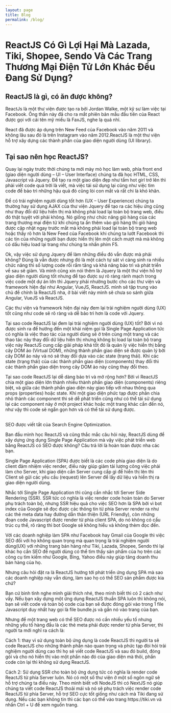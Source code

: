 ```yaml
---
layout: page
title: Blog
permalink: /blog/
---
```


<h1><b>ReactJS Có Gì Lợi Hại Mà Lazada, Tiki, Shopee, Sendo Và Các Trang Thương Mại Điện Tử Lớn Khác Đều Đang Sử Dụng?</b></h1>

<article>
<h2>ReactJS là gì, có ăn được không?</h2>
<p>ReactJs là một thư viện được tạo ra bởi Jordan Walke, một kỹ sư làm việc tại Facebook. Ông thần này đã cho ra mắt phiên bản mẫu đầu tiên của React được gọi với cái tên mỹ miều là FaxJS, nghe lạ quá nhỉ.</p>
<p>React đã được áp dụng trên New Feed của Facebook vào năm 2011 và không lâu sau đó là trên Instagram vào năm 2012.ReactJS là một thư viện hỗ trợ xây dựng các thành phần của giao diện người dùng (UI library).</p>
<h2>Tại sao nên học ReactJS?</h2>
<p>Quay lại ngày trước thời chúng ta mới mày mò học làm web, phía front end (giao diện người dùng – UI – User Interface) chúng ta đã học HTML, CSS, Javascript và Jquery. Để tạo ra một giao diện đẹp như tầm hot girl trở lên thì phải viết code quá trời là viết, mà việc tái sử dụng lại cũng như việc tìm code để bảo trì những  hậu quả đó cũng lòi con mắt và rất chi là khó khăn.</p>
<p>Để có trải nghiệm người dùng tốt hơn (UX – User Experience) chúng ta thường hay sử dụng AJAX của thư viện Jquery để tạo ra các hiệu ứng cũng như thay đổi dữ liệu hiển thị mà không phải load lại toàn bộ trang web, điều đó thật tuyệt vời phải không. Nó giống như chức năng giỏ hàng của các trang thương mại điện tử khi chúng ta ấn thêm vào giỏ hàng thì giỏ hàng được cập nhật ngay trước mắt mà không phải load lại toàn bộ trang web hoặc thấy rõ hơn là New Feed của Facebook khi chúng ta lướt Facebook thì các tin của những người bạn được hiển thị lên một cách mượt mà mà không có dấu hiệu load lại trang như chúng ta nhấn phím F5.</p>
<p>Ok, vậy việc sử dụng Jquery để làm những điều đó vẫn được mà phải không? Đúng là vẫn được nhưng đó là một cách tự sát vì càng sinh ra nhiều chức năng thì số lượng code rối rắm tăng và khả năng bảo trì và phát triển về sau sẽ giảm. Và mình cũng  xin nói thêm là Jquery là một thư viện hỗ trợ giao diện người dùng tốt nhưng để tạo được sự rõ ràng rành mạch trong việc code một dự án lớn thì Jquery phải nhường bước cho các thư viện và framework hiện đại như Angular, VueJS, ReactJS. mình sẽ tập trung vào chủ đề chính là ReactJS nha, ở bài viết này mình sẽ chưa so sánh giữa Angular, VueJS và ReactJS.</p>
<p>Các thư viện và framework hiện đại này đem lại trải nghiệm người dùng (UX) tốt cũng như code sẽ rõ ràng và dễ bảo trì hơn là code với Jquery.</p>
<p>Tại sao code ReactJS lại đem lại trải nghiệm người dùng (UX) tốt? Bởi vì nó được sinh ra để hướng đến một khái niệm gọi là Single Page Application tức có nghĩa là việc thao tác của người dùng sẽ ở trên cùng một trang và các thao tác này thay đổi dữ liệu hiển thị nhưng không bị load lại toàn bộ trang việc này ReactJS cung cấp giải pháp khá tốt đó là quản lý việc hiển thị bằng cây DOM ảo (Virtual DOM), những thành phần giao diện sẽ được quản lý bởi cây DOM ảo này và nó sẽ thay đổi dựa vào các state (trạng thái). Khi các state (trạng thái) của các thành phần giao diện (components) thay đổi thì các thành phần giao diện trong cây DOM ảo này cũng thay đổi theo.</p>
<p>Tại sao code ReactJS lại dễ dàng bảo trì và mở rộng hơn? Bởi vì ReactJS chia một giao diện lớn thành nhiều thành phần giao diện (components) riêng biệt, và giữa các thành phần giao diện này giao tiếp với nhau thông qua props (properties) hoặc state. Khi một giao diện phức tạp được phân chia nhỏ thành các component thì sẽ dễ phát triển cũng như có thể tái sử dụng lại các component này ở một project khác hoặc một trang khác cần đến nó, như vậy thì code sẽ ngắn gọn hơn và có thể tái sử dụng được.</p>
<h2></h2>
<p>SEO được viết tắt của Search Engine Optimization.</p>
<p>Ban đầu mình học ReactJS và cũng thắc mắc câu hỏi này, ReactJS dùng để xây dựng ứng dụng Single Page Application mà vậy việc phát triển web bằng ReactJS có SEO được không? Câu trả lời là hoàn toàn được nha các bạn.</p>
<p>Single Page Application (SPA) được biết là các code phía giao diện là do client đảm nhiệm việc render, điều này giúp giảm tải lượng công việc phải làm cho Server, khi giao diện cần Server cung cấp gì để hiển thị lên thì Client sẽ gửi các yêu cầu (request) lên Server để lấy dữ liệu và hiển thị ra giao diện người dùng.</p>
<p>Nhắc tới Single Page Application thì cũng cần nhắc tới Server Side Rendering (SSR). SSR tức có nghĩa là việc render code hoàn toàn do Server phụ trách toàn bộ, nhưng SSR hiệu quả cho việc SEO hơn là SPA bởi vì bot index của Google sẽ đọc được các thông tin từ phía Server render ra như các thẻ meta data hay đường dẫn thân thiện (URL Friendly), còn những đoạn code Javascript được render từ phía client SPA, do nó không có cấu trúc cụ thể, rõ ràng thì bot Google sẽ không hiểu và không thèm đọc đến.</p>
<p>Với các doanh nghiệp làm SPA như Facebook hay Gmail của Google thì việc SEO đối với họ không quan trọng mà quan trọng là trải nghiệm người dùng(UX) với những trang bán hàng như Tiki, Lazada, Shopee, Sendo thì lại khác họ cần SEO để người dùng có thể tìm thấy sản phẩm của họ trên các công cụ tìm kiếm như Google, Bing, Yahoo điều này giúp tăng doanh thu bán hàng của họ. </p>
<p>Nhưng câu hỏi đặt ra là ReactJS hướng tới phát triển ứng dụng SPA mà sao các doanh nghiệp này vẫn dùng, làm sao họ có thể SEO sản phẩm được kia chứ? </p>
<p>Bạn cứ bình tỉnh nghe mình giải thích nhé, theo mình biết thì có 2 cách như vầy. Nếu bạn xây dựng một ứng dụng ReactJS thuần SPA luôn thì không nói, bạn sẽ viết code và toàn bộ code của bạn sẽ được đóng gói vào trong 1 file Javascript duy nhất hay gọi là file bundle.js và gắn nó vào trang của bạn. </p>
<p>Nhưng để một trang web có thể SEO được nó cần nhiều yếu tố nhưng những yếu tố hàng đầu là các thẻ meta phải được render từ phía Server, thì người ta mới nghĩ ra cách là:</p>
<p>Cách 1: thay vì sử dụng toàn bộ ứng dụng là code ReactJS thì người ta sẽ code ReactJS cho những thành phần nào quan trọng và phức tạp đòi hỏi trải nghiệm người dùng cao thì họ sẽ viết code ReactJS và sau đó build, đóng gói và cho nó hiển thị vào một phần nào đó của giao diện mà thôi, phần code còn lại thì không sử dụng ReactJS. </p>
<p>Cách 2: Sử dụng SSR cho toàn bộ ứng dụng tức có nghĩa là render code ReactJS từ phía Server luôn. Nó có một số thư viện ở một số ngôn ngữ sẽ hỗ trợ chúng ta điều này. Theo mình biết với NodeJS thì có NextJS nó giúp chúng ta viết code ReactJS thoải mái và nó sẽ phụ trách việc render code ReactJS từ phía Server, hỗ trợ SEO cực tốt giống như cách mà Tiki đang sử dụng. Nếu các bạn không tin thì các bạn có thể vào trang https://tiki.vn và nhấn Ctrl + U để xem nguồn trang.</p>
<p></p>
<p></p>
<p></p>

</article>